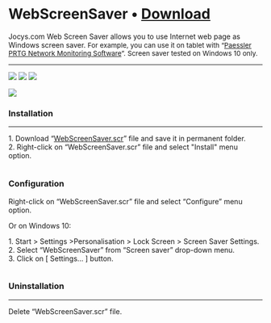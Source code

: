 # WebScreenSaver • [Download](https://github.com/JocysCom/WebScreenSaver/raw/master/App/Resources/Files/WebScreenSaver.scr)

<p>Jocys.com Web Screen Saver allows you to use Internet web page as Windows screen saver. <span style="font-size: 10pt;">For example, you can use it on tablet with “<a href="https://www.paessler.com/prtg" target="_blank">Paessler PRTG Network Monitoring Software</a>”. Screen saver tested on Windows 10 only.</span></p>

<hr />

<p><a href="http://www.jocys.com/Files/Software/Jocys.com_Web_Screen_Saver_Settings.png"><img src="http://www.jocys.com/Files/Software/Jocys.com_Web_Screen_Saver_Settings_Small.png" /></a> 
<a href="http://www.jocys.com/Files/Software/Jocys.com_Web_Screen_Saver_Edit.png"><img src="http://www.jocys.com/Files/Software/Jocys.com_Web_Screen_Saver_Edit_Small.png" /></a> <a href="http://www.jocys.com/Files/Software/Jocys.com_Web_Screen_Saver_Tablet.jpg"><img  src="http://www.jocys.com/Files/Software/Jocys.com_Web_Screen_Saver_Tablet_Small.jpg" /></a></p>

<p><a href="http://www.jocys.com/Files/Software/Jocys.com_Web_Screen_Saver_Settings.png"><img src="http://www.jocys.com/Files/Software/Jocys.com_Web_Screen_Saver_Settings.png" /></a></p>

### Installation
<hr />

<p>1. Download “<a href="http://github.com/JocysCom/WebScreenSaver/raw/master/App/Resources/Files/WebScreenSaver.scr">WebScreenSaver.scr</a>” file and save it in permanent folder.<br />
2. Right-click on “WebScreenSaver.scr” file and select "Install" menu option.</p>

<p><img alt="" src="http://www.jocys.com/Files/Software/Jocys.com_Web_Screen_Saver_Menu.png" /></p>

### Configuration
<ht />

<p>Right-click on “WebScreenSaver.scr” file and select “Configure” menu option.</p>

<p>Or on Windows 10:</p>

<p>1. Start &gt; Settings &gt;Personalisation &gt; Lock Screen &gt; Screen Saver Settings.<br />
2. Select “WebScreenSaver” from “Screen saver” drop-down menu.<br />
3. Click on [ Settings… ] button.</p>

<p><img alt="" src="http://www.jocys.com/Files/Software/Screen_Saver_Settings.png" /></p>

### Uninstallation
<hr />

<p>Delete “WebScreenSaver.scr” file.</p>
